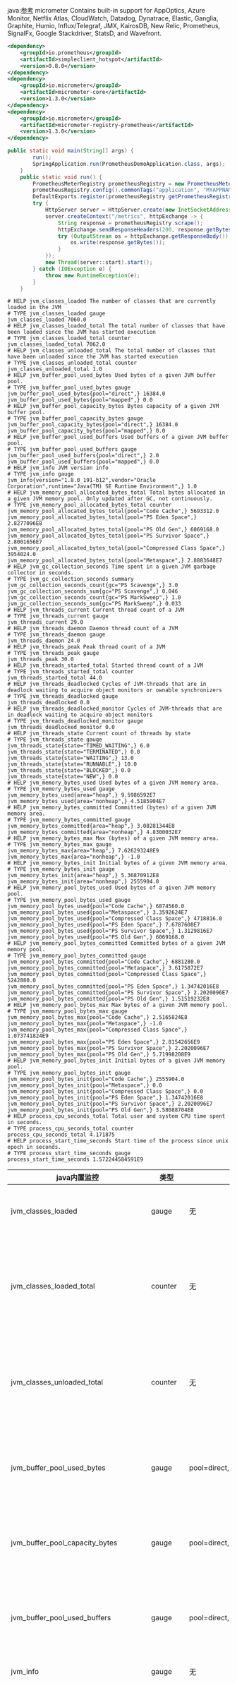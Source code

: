 java:[参考](https://micrometer.io/docs/registry/prometheus)
micrometer
Contains built-in support for AppOptics, Azure Monitor, Netflix Atlas, CloudWatch, Datadog, Dynatrace, Elastic, Ganglia, Graphite, 
	Humio, Influx/Telegraf, JMX, KairosDB, New Relic, Prometheus, SignalFx, Google Stackdriver, StatsD, and Wavefront.
```xml
<dependency>
    <groupId>io.prometheus</groupId>
    <artifactId>simpleclient_hotspot</artifactId>
    <version>0.8.0</version>
</dependency>
<dependency>
    <groupId>io.micrometer</groupId>
    <artifactId>micrometer-core</artifactId>
    <version>1.3.0</version>
</dependency>
<dependency>
    <groupId>io.micrometer</groupId>
    <artifactId>micrometer-registry-prometheus</artifactId>
    <version>1.3.0</version>
</dependency>

```

```java
public static void main(String[] args) {
        run();
		SpringApplication.run(PrometheusDemoApplication.class, args);
	}
    public static void run() {
        PrometheusMeterRegistry prometheusRegistry = new PrometheusMeterRegistry(PrometheusConfig.DEFAULT);
        prometheusRegistry.config().commonTags("application", "MYAPPNAME");
        DefaultExports.register(prometheusRegistry.getPrometheusRegistry());
        try {
            HttpServer server = HttpServer.create(new InetSocketAddress(9999), 0);
            server.createContext("/metrics", httpExchange -> {
                String response = prometheusRegistry.scrape();
                httpExchange.sendResponseHeaders(200, response.getBytes().length);
                try (OutputStream os = httpExchange.getResponseBody()) {
                    os.write(response.getBytes());
                }
            });
            new Thread(server::start).start();
        } catch (IOException e) {
            throw new RuntimeException(e);
        }
    }
```
```
# HELP jvm_classes_loaded The number of classes that are currently loaded in the JVM
# TYPE jvm_classes_loaded gauge
jvm_classes_loaded 7060.0
# HELP jvm_classes_loaded_total The total number of classes that have been loaded since the JVM has started execution
# TYPE jvm_classes_loaded_total counter
jvm_classes_loaded_total 7062.0
# HELP jvm_classes_unloaded_total The total number of classes that have been unloaded since the JVM has started execution
# TYPE jvm_classes_unloaded_total counter
jvm_classes_unloaded_total 1.0
# HELP jvm_buffer_pool_used_bytes Used bytes of a given JVM buffer pool.
# TYPE jvm_buffer_pool_used_bytes gauge
jvm_buffer_pool_used_bytes{pool="direct",} 16384.0
jvm_buffer_pool_used_bytes{pool="mapped",} 0.0
# HELP jvm_buffer_pool_capacity_bytes Bytes capacity of a given JVM buffer pool.
# TYPE jvm_buffer_pool_capacity_bytes gauge
jvm_buffer_pool_capacity_bytes{pool="direct",} 16384.0
jvm_buffer_pool_capacity_bytes{pool="mapped",} 0.0
# HELP jvm_buffer_pool_used_buffers Used buffers of a given JVM buffer pool.
# TYPE jvm_buffer_pool_used_buffers gauge
jvm_buffer_pool_used_buffers{pool="direct",} 2.0
jvm_buffer_pool_used_buffers{pool="mapped",} 0.0
# HELP jvm_info JVM version info
# TYPE jvm_info gauge
jvm_info{version="1.8.0_191-b12",vendor="Oracle Corporation",runtime="Java(TM) SE Runtime Environment",} 1.0
# HELP jvm_memory_pool_allocated_bytes_total Total bytes allocated in a given JVM memory pool. Only updated after GC, not continuously.
# TYPE jvm_memory_pool_allocated_bytes_total counter
jvm_memory_pool_allocated_bytes_total{pool="Code Cache",} 5693312.0
jvm_memory_pool_allocated_bytes_total{pool="PS Eden Space",} 2.8277096E8
jvm_memory_pool_allocated_bytes_total{pool="PS Old Gen",} 6069168.0
jvm_memory_pool_allocated_bytes_total{pool="PS Survivor Space",} 2.8001656E7
jvm_memory_pool_allocated_bytes_total{pool="Compressed Class Space",} 3954024.0
jvm_memory_pool_allocated_bytes_total{pool="Metaspace",} 2.8883648E7
# HELP jvm_gc_collection_seconds Time spent in a given JVM garbage collector in seconds.
# TYPE jvm_gc_collection_seconds summary
jvm_gc_collection_seconds_count{gc="PS Scavenge",} 3.0
jvm_gc_collection_seconds_sum{gc="PS Scavenge",} 0.046
jvm_gc_collection_seconds_count{gc="PS MarkSweep",} 1.0
jvm_gc_collection_seconds_sum{gc="PS MarkSweep",} 0.033
# HELP jvm_threads_current Current thread count of a JVM
# TYPE jvm_threads_current gauge
jvm_threads_current 29.0
# HELP jvm_threads_daemon Daemon thread count of a JVM
# TYPE jvm_threads_daemon gauge
jvm_threads_daemon 24.0
# HELP jvm_threads_peak Peak thread count of a JVM
# TYPE jvm_threads_peak gauge
jvm_threads_peak 30.0
# HELP jvm_threads_started_total Started thread count of a JVM
# TYPE jvm_threads_started_total counter
jvm_threads_started_total 44.0
# HELP jvm_threads_deadlocked Cycles of JVM-threads that are in deadlock waiting to acquire object monitors or ownable synchronizers
# TYPE jvm_threads_deadlocked gauge
jvm_threads_deadlocked 0.0
# HELP jvm_threads_deadlocked_monitor Cycles of JVM-threads that are in deadlock waiting to acquire object monitors
# TYPE jvm_threads_deadlocked_monitor gauge
jvm_threads_deadlocked_monitor 0.0
# HELP jvm_threads_state Current count of threads by state
# TYPE jvm_threads_state gauge
jvm_threads_state{state="TIMED_WAITING",} 6.0
jvm_threads_state{state="TERMINATED",} 0.0
jvm_threads_state{state="WAITING",} 13.0
jvm_threads_state{state="RUNNABLE",} 10.0
jvm_threads_state{state="BLOCKED",} 0.0
jvm_threads_state{state="NEW",} 0.0
# HELP jvm_memory_bytes_used Used bytes of a given JVM memory area.
# TYPE jvm_memory_bytes_used gauge
jvm_memory_bytes_used{area="heap",} 9.5986592E7
jvm_memory_bytes_used{area="nonheap",} 4.5185904E7
# HELP jvm_memory_bytes_committed Committed (bytes) of a given JVM memory area.
# TYPE jvm_memory_bytes_committed gauge
jvm_memory_bytes_committed{area="heap",} 3.08281344E8
jvm_memory_bytes_committed{area="nonheap",} 4.8300032E7
# HELP jvm_memory_bytes_max Max (bytes) of a given JVM memory area.
# TYPE jvm_memory_bytes_max gauge
jvm_memory_bytes_max{area="heap",} 7.626293248E9
jvm_memory_bytes_max{area="nonheap",} -1.0
# HELP jvm_memory_bytes_init Initial bytes of a given JVM memory area.
# TYPE jvm_memory_bytes_init gauge
jvm_memory_bytes_init{area="heap",} 5.36870912E8
jvm_memory_bytes_init{area="nonheap",} 2555904.0
# HELP jvm_memory_pool_bytes_used Used bytes of a given JVM memory pool.
# TYPE jvm_memory_pool_bytes_used gauge
jvm_memory_pool_bytes_used{pool="Code Cache",} 6874560.0
jvm_memory_pool_bytes_used{pool="Metaspace",} 3.3592624E7
jvm_memory_pool_bytes_used{pool="Compressed Class Space",} 4718816.0
jvm_memory_pool_bytes_used{pool="PS Eden Space",} 7.6787608E7
jvm_memory_pool_bytes_used{pool="PS Survivor Space",} 1.3129816E7
jvm_memory_pool_bytes_used{pool="PS Old Gen",} 6069168.0
# HELP jvm_memory_pool_bytes_committed Committed bytes of a given JVM memory pool.
# TYPE jvm_memory_pool_bytes_committed gauge
jvm_memory_pool_bytes_committed{pool="Code Cache",} 6881280.0
jvm_memory_pool_bytes_committed{pool="Metaspace",} 3.6175872E7
jvm_memory_pool_bytes_committed{pool="Compressed Class Space",} 5242880.0
jvm_memory_pool_bytes_committed{pool="PS Eden Space",} 1.34742016E8
jvm_memory_pool_bytes_committed{pool="PS Survivor Space",} 2.2020096E7
jvm_memory_pool_bytes_committed{pool="PS Old Gen",} 1.51519232E8
# HELP jvm_memory_pool_bytes_max Max bytes of a given JVM memory pool.
# TYPE jvm_memory_pool_bytes_max gauge
jvm_memory_pool_bytes_max{pool="Code Cache",} 2.5165824E8
jvm_memory_pool_bytes_max{pool="Metaspace",} -1.0
jvm_memory_pool_bytes_max{pool="Compressed Class Space",} 1.073741824E9
jvm_memory_pool_bytes_max{pool="PS Eden Space",} 2.81542656E9
jvm_memory_pool_bytes_max{pool="PS Survivor Space",} 2.2020096E7
jvm_memory_pool_bytes_max{pool="PS Old Gen",} 5.71998208E9
# HELP jvm_memory_pool_bytes_init Initial bytes of a given JVM memory pool.
# TYPE jvm_memory_pool_bytes_init gauge
jvm_memory_pool_bytes_init{pool="Code Cache",} 2555904.0
jvm_memory_pool_bytes_init{pool="Metaspace",} 0.0
jvm_memory_pool_bytes_init{pool="Compressed Class Space",} 0.0
jvm_memory_pool_bytes_init{pool="PS Eden Space",} 1.34742016E8
jvm_memory_pool_bytes_init{pool="PS Survivor Space",} 2.2020096E7
jvm_memory_pool_bytes_init{pool="PS Old Gen",} 3.58088704E8
# HELP process_cpu_seconds_total Total user and system CPU time spent in seconds.
# TYPE process_cpu_seconds_total counter
process_cpu_seconds_total 4.171875
# HELP process_start_time_seconds Start time of the process since unix epoch in seconds.
# TYPE process_start_time_seconds gauge
process_start_time_seconds 1.572244584591E9
```




| java内置监控                          | 类型    | 标签                                                                                                                             | 说明                                                                                                                                  | 翻译                                                               |
|---------------------------------------|---------|----------------------------------------------------------------------------------------------------------------------------------|---------------------------------------------------------------------------------------------------------------------------------------|--------------------------------------------------------------------|
| jvm_classes_loaded                    | gauge   | 无                                                                                                                               | HELP jvm_classes_loaded The number of classes that are currently loaded in the JVM                                                    | JVM中当前加载的类数                                                |
| jvm_classes_loaded_total              | counter | 无                                                                                                                               | HELP jvm_classes_loaded_total The total number of classes that have been loaded since the JVM has started execution                   | 自JVM开始执行以来已加载的类总数                                    |
| jvm_classes_unloaded_total            | counter | 无                                                                                                                               | HELP jvm_classes_unloaded_total The total number of classes that have been unloaded since the JVM has started execution               | 自JVM开始执行以来已卸载的类总数                                    |
| jvm_buffer_pool_used_bytes            | gauge   | pool=direct,pool=mapped                                                                                                          | HELP jvm_buffer_pool_used_bytes Used bytes of a given JVM buffer pool.                                                                | 给定JVM缓冲池的已用字节。                                          |
| jvm_buffer_pool_capacity_bytes        | gauge   | pool=direct,pool=mapped                                                                                                          | HELP jvm_buffer_pool_capacity_bytes Bytes capacity of a given JVM buffer pool.                                                        | 给定JVM缓冲池的字节容量。                                          |
| jvm_buffer_pool_used_buffers          | gauge   | pool=direct,pool=mapped                                                                                                          | HELP jvm_buffer_pool_used_buffers Used buffers of a given JVM buffer pool.                                                            | 给定JVM缓冲池的已用缓冲区。                                        |
| jvm_info                              | gauge   | 无                                                                                                                               | HELP jvm_info JVM version info                                                                                                        | JVM版本信息                                                        |
| jvm_gc_collection_seconds             | summary | gc="PS Scavenge",gc="PS MarkSweep",                                                                                              | HELP jvm_gc_collection_seconds Time spent in a given JVM garbage collector in seconds.                                                | 在给定的JVM垃圾收集器中花费的时间（以秒为单位）。                  |
| jvm_threads_current                   | gauge   | 无                                                                                                                               | HELP jvm_threads_current Current thread count of a JVM                                                                                | JVM的当前线程数                                                    |
| jvm_threads_daemon                    | gauge   | 无                                                                                                                               | HELP jvm_threads_daemon Daemon thread count of a JVM                                                                                  | JVM的守护程序线程计数                                              |
| jvm_threads_peak                      | gauge   | 无                                                                                                                               | HELP jvm_threads_peak Peak thread count of a JVM                                                                                      | JVM的峰值线程数                                                    |
| jvm_threads_started_total             | counter | 无                                                                                                                               | HELP jvm_threads_started_total Started thread count of a JVM                                                                          | JVM的启动线程数                                                    |
| jvm_threads_deadlocked                | gauge   | 无                                                                                                                               | HELP jvm_threads_deadlocked Cycles of JVM-threads that are in deadlock waiting to acquire object monitors or ownable synchronizers    | 处于死锁状态的JVM线程周期正在等待获取对象监视器或可拥有的同步器    |
| jvm_threads_deadlocked_monitor        | gauge   | 无                                                                                                                               | HELP jvm_threads_deadlocked_monitor Cycles of JVM-threads that are in deadlock waiting to acquire object monitors                     | 处于死锁状态的JVM线程周期正在等待获取对象监视器                    |
| jvm_threads_state                     | gauge   | state="TIMED_WAITING",state="TERMINATED",state="WAITING",state="RUNNABLE",state="BLOCKED",state="NEW",                           | HELP jvm_threads_state Current count of threads by state                                                                              | 当前状态的线程数                                                   |
| jvm_memory_bytes_committed            | gauge   | area="heap",area="nonheap",                                                                                                      | HELP jvm_memory_bytes_committed Committed (bytes) of a given JVM memory area.                                                         | 给定的JVM内存区域的已提交（字节）。                                |
| jvm_memory_bytes_used                 | gauge   | area="heap",area="nonheap",                                                                                                      | HELP jvm_memory_bytes_used Used bytes of a given JVM memory area.                                                                     | 给定JVM内存区域的已用字节。                                        |
| jvm_memory_bytes_max                  | gauge   | area="heap",area="nonheap",                                                                                                      | HELP jvm_memory_bytes_max Max (bytes) of a given JVM memory area.                                                                     | 给定JVM内存区域的最大（字节）。                                    |
| jvm_memory_bytes_init                 | gauge   | area="heap",area="nonheap",                                                                                                      | HELP jvm_memory_bytes_init Initial bytes of a given JVM memory area.                                                                  | 给定JVM内存区域的初始字节。                                        |
| jvm_memory_pool_bytes_used            | gauge   | pool="Code Cache"pool="PS Eden Space",pool="PS Old Gen",pool="PS Survivor Space",pool="Compressed Class Space",pool="Metaspace", | HELP jvm_memory_pool_bytes_used Used bytes of a given JVM memory pool.                                                                | 给定JVM内存池的已使用字节。                                        |
| jvm_memory_pool_bytes_committed       | gauge   | pool="Code Cache"pool="PS Eden Space",pool="PS Old Gen",pool="PS Survivor Space",pool="Compressed Class Space",pool="Metaspace", | HELP jvm_memory_pool_bytes_committed Committed bytes of a given JVM memory pool.                                                      | 给定JVM内存池的已提交字节。                                        |
| jvm_memory_pool_bytes_max             | gauge   | pool="Code Cache"pool="PS Eden Space",pool="PS Old Gen",pool="PS Survivor Space",pool="Compressed Class Space",pool="Metaspace", | HELP jvm_memory_pool_bytes_max Max bytes of a given JVM memory pool.                                                                  | 给定JVM内存池的最大字节数。                                        |
| jvm_memory_pool_bytes_init            | gauge   | pool="Code Cache"pool="PS Eden Space",pool="PS Old Gen",pool="PS Survivor Space",pool="Compressed Class Space",pool="Metaspace", | HELP jvm_memory_pool_bytes_init Initial bytes of a given JVM memory pool.                                                             | 给定JVM内存池的初始字节。                                          |
| jvm_memory_pool_allocated_bytes_total | counter | pool="Code Cache"pool="PS Eden Space",pool="PS Old Gen",pool="PS Survivor Space",pool="Compressed Class Space",pool="Metaspace", | HELP jvm_memory_pool_allocated_bytes_total Total bytes allocated in a given JVM memory pool. Only updated after GC, not continuously. | 给定的JVM内存池中分配的总字节数。 仅在GC之后更新，而不是连续更新。 |
| process_cpu_seconds_total             | counter | 无                                                                                                                               | HELP process_cpu_seconds_total Total user and system CPU time spent in seconds.                                                       | 用户和系统的CPU总时间，以秒为单位。                                |
| process_start_time_seconds            | gauge   | 无                                                                                                                               | HELP process_start_time_seconds Start time of the process since unix epoch in seconds.                                                | 从Unix纪元开始的进程开始时间（以秒为单位）。                       |






use spring
```xml
<dependency>
    <groupId>org.springframework.boot</groupId>
    <artifactId>spring-boot-starter-actuator</artifactId>
</dependency>
<dependency>
    <groupId>io.micrometer</groupId>
    <artifactId>micrometer-registry-prometheus</artifactId>
    <version>1.3.0</version>
</dependency>


application.properties:
management.endpoints.web.exposure.include: prometheus

http://localhost:8080/actuator/prometheus
```
```
# HELP process_uptime_seconds The uptime of the Java virtual machine
# TYPE process_uptime_seconds gauge
process_uptime_seconds 12.336
# HELP jvm_threads_daemon_threads The current number of live daemon threads
# TYPE jvm_threads_daemon_threads gauge
jvm_threads_daemon_threads 23.0
# HELP tomcat_sessions_active_max_sessions  
# TYPE tomcat_sessions_active_max_sessions gauge
tomcat_sessions_active_max_sessions 0.0
# HELP jvm_memory_committed_bytes The amount of memory in bytes that is committed for the Java virtual machine to use
# TYPE jvm_memory_committed_bytes gauge
jvm_memory_committed_bytes{area="heap",id="PS Survivor Space",} 2.2020096E7
jvm_memory_committed_bytes{area="heap",id="PS Old Gen",} 2.3068672E8
jvm_memory_committed_bytes{area="heap",id="PS Eden Space",} 2.69484032E8
jvm_memory_committed_bytes{area="nonheap",id="Metaspace",} 3.735552E7
jvm_memory_committed_bytes{area="nonheap",id="Code Cache",} 6750208.0
jvm_memory_committed_bytes{area="nonheap",id="Compressed Class Space",} 5373952.0
# HELP system_cpu_usage The "recent cpu usage" for the whole system
# TYPE system_cpu_usage gauge
system_cpu_usage 0.0
# HELP logback_events_total Number of error level events that made it to the logs
# TYPE logback_events_total counter
logback_events_total{level="warn",} 0.0
logback_events_total{level="debug",} 0.0
logback_events_total{level="error",} 0.0
logback_events_total{level="trace",} 0.0
logback_events_total{level="info",} 7.0
# HELP system_cpu_count The number of processors available to the Java virtual machine
# TYPE system_cpu_count gauge
system_cpu_count 4.0
# HELP jvm_gc_pause_seconds Time spent in GC pause
# TYPE jvm_gc_pause_seconds summary
jvm_gc_pause_seconds_count{action="end of major GC",cause="Metadata GC Threshold",} 1.0
jvm_gc_pause_seconds_sum{action="end of major GC",cause="Metadata GC Threshold",} 0.065
jvm_gc_pause_seconds_count{action="end of minor GC",cause="Metadata GC Threshold",} 1.0
jvm_gc_pause_seconds_sum{action="end of minor GC",cause="Metadata GC Threshold",} 0.016
# HELP jvm_gc_pause_seconds_max Time spent in GC pause
# TYPE jvm_gc_pause_seconds_max gauge
jvm_gc_pause_seconds_max{action="end of major GC",cause="Metadata GC Threshold",} 0.065
jvm_gc_pause_seconds_max{action="end of minor GC",cause="Metadata GC Threshold",} 0.016
# HELP jvm_memory_max_bytes The maximum amount of memory in bytes that can be used for memory management
# TYPE jvm_memory_max_bytes gauge
jvm_memory_max_bytes{area="heap",id="PS Survivor Space",} 2.2020096E7
jvm_memory_max_bytes{area="heap",id="PS Old Gen",} 5.71998208E9
jvm_memory_max_bytes{area="heap",id="PS Eden Space",} 2.81542656E9
jvm_memory_max_bytes{area="nonheap",id="Metaspace",} -1.0
jvm_memory_max_bytes{area="nonheap",id="Code Cache",} 2.5165824E8
jvm_memory_max_bytes{area="nonheap",id="Compressed Class Space",} 1.073741824E9
# HELP jvm_buffer_memory_used_bytes An estimate of the memory that the Java virtual machine is using for this buffer pool
# TYPE jvm_buffer_memory_used_bytes gauge
jvm_buffer_memory_used_bytes{id="direct",} 8192.0
jvm_buffer_memory_used_bytes{id="mapped",} 0.0
# HELP tomcat_sessions_created_sessions_total  
# TYPE tomcat_sessions_created_sessions_total counter
tomcat_sessions_created_sessions_total 0.0
# HELP jvm_threads_peak_threads The peak live thread count since the Java virtual machine started or peak was reset
# TYPE jvm_threads_peak_threads gauge
jvm_threads_peak_threads 28.0
# HELP tomcat_sessions_rejected_sessions_total  
# TYPE tomcat_sessions_rejected_sessions_total counter
tomcat_sessions_rejected_sessions_total 0.0
# HELP jvm_threads_states_threads The current number of threads having NEW state
# TYPE jvm_threads_states_threads gauge
jvm_threads_states_threads{state="runnable",} 10.0
jvm_threads_states_threads{state="blocked",} 0.0
jvm_threads_states_threads{state="waiting",} 12.0
jvm_threads_states_threads{state="timed-waiting",} 5.0
jvm_threads_states_threads{state="new",} 0.0
jvm_threads_states_threads{state="terminated",} 0.0
# HELP tomcat_sessions_active_current_sessions  
# TYPE tomcat_sessions_active_current_sessions gauge
tomcat_sessions_active_current_sessions 0.0
# HELP jvm_gc_memory_promoted_bytes_total Count of positive increases in the size of the old generation memory pool before GC to after GC
# TYPE jvm_gc_memory_promoted_bytes_total counter
jvm_gc_memory_promoted_bytes_total 1.6954808E7
# HELP tomcat_sessions_alive_max_seconds  
# TYPE tomcat_sessions_alive_max_seconds gauge
tomcat_sessions_alive_max_seconds 0.0
# HELP tomcat_sessions_expired_sessions_total  
# TYPE tomcat_sessions_expired_sessions_total counter
tomcat_sessions_expired_sessions_total 0.0
# HELP jvm_buffer_count_buffers An estimate of the number of buffers in the pool
# TYPE jvm_buffer_count_buffers gauge
jvm_buffer_count_buffers{id="direct",} 1.0
jvm_buffer_count_buffers{id="mapped",} 0.0
# HELP jvm_classes_loaded_classes The number of classes that are currently loaded in the Java virtual machine
# TYPE jvm_classes_loaded_classes gauge
jvm_classes_loaded_classes 7209.0
# HELP jvm_buffer_total_capacity_bytes An estimate of the total capacity of the buffers in this pool
# TYPE jvm_buffer_total_capacity_bytes gauge
jvm_buffer_total_capacity_bytes{id="direct",} 8192.0
jvm_buffer_total_capacity_bytes{id="mapped",} 0.0
# HELP jvm_classes_unloaded_classes_total The total number of classes unloaded since the Java virtual machine has started execution
# TYPE jvm_classes_unloaded_classes_total counter
jvm_classes_unloaded_classes_total 1.0
# HELP jvm_gc_live_data_size_bytes Size of old generation memory pool after a full GC
# TYPE jvm_gc_live_data_size_bytes gauge
jvm_gc_live_data_size_bytes 2.3066736E7
# HELP process_cpu_usage The "recent cpu usage" for the Java Virtual Machine process
# TYPE process_cpu_usage gauge
process_cpu_usage 0.1777693333394012
# HELP jvm_memory_used_bytes The amount of used memory
# TYPE jvm_memory_used_bytes gauge
jvm_memory_used_bytes{area="heap",id="PS Survivor Space",} 0.0
jvm_memory_used_bytes{area="heap",id="PS Old Gen",} 2.3066736E7
jvm_memory_used_bytes{area="heap",id="PS Eden Space",} 1.279644E7
jvm_memory_used_bytes{area="nonheap",id="Metaspace",} 3.4642432E7
jvm_memory_used_bytes{area="nonheap",id="Code Cache",} 6743040.0
jvm_memory_used_bytes{area="nonheap",id="Compressed Class Space",} 4847800.0
# HELP process_start_time_seconds Start time of the process since unix epoch.
# TYPE process_start_time_seconds gauge
process_start_time_seconds 1.572237633844E9
# HELP jvm_gc_max_data_size_bytes Max size of old generation memory pool
# TYPE jvm_gc_max_data_size_bytes gauge
jvm_gc_max_data_size_bytes 5.71998208E9
# HELP jvm_gc_memory_allocated_bytes_total Incremented for an increase in the size of the young generation memory pool after one GC to before the next
# TYPE jvm_gc_memory_allocated_bytes_total counter
jvm_gc_memory_allocated_bytes_total 2.21006848E8
# HELP jvm_threads_live_threads The current number of live threads including both daemon and non-daemon threads
# TYPE jvm_threads_live_threads gauge
jvm_threads_live_threads 27.0
```

| stpring actuator自带很多组件的监控      | 类型    | label                                                                                                                                                                                                  | 说明                                                                                                                                                 | 翻译                                                 |
|-----------------------------------------|---------|--------------------------------------------------------------------------------------------------------------------------------------------------------------------------------------------------------|------------------------------------------------------------------------------------------------------------------------------------------------------|------------------------------------------------------|
| logback_events_total                    | counter | level="warn",debug,error,trace,info                                                                                                                                                                    | HELP logback_events_total Number of error level events that made it to the logs                                                                      | 进入日志的错误级别事件数                             |
| tomcat_sessions_created_sessions_total  | counter | 无                                                                                                                                                                                                     | 无                                                                                                                                                   | 无                                                   |
| tomcat_sessions_rejected_sessions_total | counter | 无                                                                                                                                                                                                     | 无                                                                                                                                                   | 无                                                   |
| tomcat_sessions_expired_sessions_total  | counter | 无                                                                                                                                                                                                     | 无                                                                                                                                                   | 无                                                   |
| tomcat_sessions_active_current_sessions | gauge   | 无                                                                                                                                                                                                     | 无                                                                                                                                                   | 无                                                   |
| tomcat_sessions_alive_max_seconds       | gauge   | 无                                                                                                                                                                                                     | 无                                                                                                                                                   | 无                                                   |
| tomcat_sessions_active_max_sessions     | gauge   | 无                                                                                                                                                                                                     | 无                                                                                                                                                   | 无                                                   |
| system_cpu_usage                        | gauge   | 无                                                                                                                                                                                                     | HELP system_cpu_usage The "recent cpu usage" for the whole system                                                                                    | 整个系统的“最近的cpu使用”                            |
| system_cpu_count                        | gauge   | 无                                                                                                                                                                                                     | HELP system_cpu_count The number of processors available to the Java virtual machine                                                                 | Java虚拟机可用的处理器数量                           |
| jvm_gc_pause_seconds                    | summary | action="end of major GC",cause="Metadata GC Threshold",action="end of minor GC",cause="Metadata GC Threshold",                                                                                         | HELP jvm_gc_pause_seconds Time spent in GC pause                                                                                                     | GC暂停所花费的时间                                   |
| jvm_gc_pause_seconds_max                | gauge   | action="end of major GC",cause="Metadata GC Threshold",action="end of minor GC",cause="Metadata GC Threshold",                                                                                         | HELP jvm_gc_pause_seconds_max Time spent in GC pause                                                                                                 | GC暂停所花费的时间                                   |
| jvm_memory_max_bytes                    | gauge   | area="heap",id="PS Survivor Space",area="heap",id="PS Old Gen",area="heap",id="PS Eden Space",area="nonheap",id="Metaspace",area="nonheap",id="Code Cache",area="nonheap",id="Compressed Class Space", | HELP jvm_memory_max_bytes The maximum amount of memory in bytes that can be used for memory management                                               | 可用于内存管理的最大内存量（以字节为单位）           |
| jvm_memory_used_bytes                   | gauge   | area="heap",id="PS Survivor Space",area="heap",id="PS Old Gen",area="heap",id="PS Eden Space",area="nonheap",id="Metaspace",area="nonheap",id="Code Cache",area="nonheap",id="Compressed Class Space", | HELP jvm_memory_used_bytes The amount of used memory                                                                                                 | 已用内存量                                           |
| jvm_memory_committed_bytes              | gauge   | area="heap",id="PS Survivor Space",area="heap",id="PS Old Gen",area="heap",id="PS Eden Space",area="nonheap",id="Metaspace",area="nonheap",id="Code Cache",area="nonheap",id="Compressed Class Space", | HELP jvm_memory_committed_bytes The amount of memory in bytes that is committed for the Java virtual machine to use                                  | 可供Java虚拟机使用的已提交的内存量（以字节为单位）   |
| jvm_threads_daemon_threads              | gauge   |                                                                                                                                                                                                        | HELP jvm_threads_daemon_threads The current number of live daemon threads                                                                            | 当前活动的守护程序线程数                             |
| jvm_threads_peak_threads                | gauge   |                                                                                                                                                                                                        | HELP jvm_threads_peak_threads The peak live thread count since the Java virtual machine started or peak was reset                                    | 自Java虚拟机启动或重置峰值以来的活动线程峰值         |
| jvm_threads_live_threads                | gauge   |                                                                                                                                                                                                        | HELP jvm_threads_live_threads The current number of live threads including both daemon and non-daemon threads                                        | 当前活动线程数，包括守护程序线程和非守护程序线程     |
| jvm_threads_states_threads              | gauge   | state="runnable",state="blocked",state="waiting",state="timed-waiting",state="new",state="terminated",                                                                                                 | HELP jvm_threads_states_threads The current number of threads having NEW state                                                                       | 当前处于NEW状态的线程数                              |
| jvm_classes_loaded_classes              | gauge   |                                                                                                                                                                                                        | HELP jvm_classes_loaded_classes The number of classes that are currently loaded in the Java virtual machine                                          | Java虚拟机中当前加载的类数                           |
| jvm_classes_unloaded_classes_total      | counter |                                                                                                                                                                                                        | HELP jvm_classes_unloaded_classes_total The total number of classes unloaded since the Java virtual machine has started execution                    | 自Java虚拟机开始执行以来已卸载的类总数               |
| jvm_gc_memory_promoted_bytes_total      | counter |                                                                                                                                                                                                        | HELP jvm_gc_memory_promoted_bytes_total Count of positive increases in the size of the old generation memory pool before GC to after GC              | GC之前到GC之后，旧代内存池的大小正增加的计数         |
| jvm_gc_memory_allocated_bytes_total     | counter |                                                                                                                                                                                                        | HELP jvm_gc_memory_allocated_bytes_total Incremented for an increase in the size of the young generation memory pool after one GC to before the next | 从一个GC之后到下一个GC之前，增加了年轻代内存池的大小 |
| jvm_gc_max_data_size_bytes              | gauge   |                                                                                                                                                                                                        | HELP jvm_gc_max_data_size_bytes Max size of old generation memory pool                                                                               | 上一代内存池的最大大小                               |
| jvm_gc_live_data_size_bytes             | gauge   |                                                                                                                                                                                                        | HELP jvm_gc_live_data_size_bytes Size of old generation memory pool after a full GC                                                                  | 完整GC后旧代内存池的大小                             |
| jvm_buffer_total_capacity_bytes         | gauge   | id="direct",id="mapped",                                                                                                                                                                               | HELP jvm_buffer_total_capacity_bytes An estimate of the total capacity of the buffers in this pool                                                   | 对该池中缓冲区总容量的估计                           |
| jvm_buffer_count_buffers                | gauge   | id="direct",id="mapped",                                                                                                                                                                               | HELP jvm_buffer_count_buffers An estimate of the number of buffers in the pool                                                                       | 池中缓冲区数量的估计                                 |
| jvm_buffer_memory_used_bytes            | gauge   | id="direct",id="mapped",                                                                                                                                                                               | HELP jvm_buffer_memory_used_bytes An estimate of the memory that the Java virtual machine is using for this buffer pool                              | Java虚拟机为此缓冲池使用的内存的估计值               |
| process_cpu_usage                       | gauge   |                                                                                                                                                                                                        | HELP process_cpu_usage The "recent cpu usage" for the Java Virtual Machine process                                                                   | Java虚拟机进程的“最近的cpu使用”                      |
| process_start_time_seconds              | gauge   |                                                                                                                                                                                                        | HELP process_start_time_seconds Start time of the process since unix epoch.                                                                          | 从Unix时代开始的进程开始时间。                       |
| process_uptime_seconds                  | gauge   |                                                                                                                                                                                                        | HELP process_uptime_seconds The uptime of the Java virtual machine                                                                                   | Java虚拟机的正常运行时间                             |
# 说明：gc="PS Scavenge",gc="PS MarkSweep",
```
Parallel Old 收集器
这里注意，Parallel Scavage 收集器架构中本身有PS MarkSweep收集器来收集老年代，并非直接使用了Serial Old,但二者接近。本人win10 64位系统，jdk1.8.0_102，测试默认垃圾收集器为：PS MarkSweep 和 PS Scavenge。 也就是说Java8的默认并不是G1。

这是”吞吐量优先“，注重吞吐量以及CPU资源敏感的场合都可以优先考虑Parallel Scavenge和Parallel Old(PS Mark Sweep)。Java8 默认就是这个。

年轻态几种垃圾收集方式：

Serial (复制) 是一种stop-the-world(导致应用全部暂停，僵死一会儿), 使用单个GC线程进行复制收集

将幸存对象从 Eden复制到幸存 Survivor空间，并且在幸存Survivor空间之间复制，直到它决定这些对象已经足够长了，在某个点一次性将它们复制到旧生代old generation.

Parallel Scavenge (PS Scavenge)是一种stop-the-world, 使用多个GC线程实现复制收集。如同上面复制收集一样，但是它是并行使用多个线程。

ParNew是一种stop-the-world, 使用多个GC线程实现的复制收集，区别于"Parallel Scavenge"在于它与CMS可搭配使用，它也是并行使用多个线程，内部有一个回调功能允许旧生代操作它收集的对象。

 

旧生代几种垃圾收集方式：

Serial Old (MarkSweepCompact) 是一种stop-the-world, 使用单个线程进行mark-sweep-compact(标志-清扫-压缩) 收集。

Parallel Old (PS MarkSweep) 是一种使用多个GC线程压缩收集。

ConcurrentMarkSweep (CMS) 是最并行，低暂停的收集器。垃圾回收算法在后台不会暂停应用线程情况下实现大部分垃圾回收工作。

G1 使用 'Garbage First' 算法将堆空间划分为许多小空间。是一种跨年轻态和旧生代的回收。Java 7以后支持。
```
# 说明：[What does "mapped buffer pool" and "direct buffer pool" mean?](https://stackoverflow.com/questions/15657837/what-is-mapped-buffer-pool-direct-buffer-pool-and-how-to-increase-their-size)

```
Direct Buffer

A direct buffer is a chunk of memory typically used to interface Java to the OS I/O subsystems, for example as a place where the OS writes data as it receives it from a socket or disk, and from which Java can read directly.

Sharing the buffer with the OS is much more efficient than the original approach of copying data from the OS into Java's memory model, which then makes the data subject to Garbage Collection and inefficiencies such as the re-copying of data as it migrates from eden -> survivor -> tenured -> to the permanent generation.

In the screenshot you have just one buffer of 16KB of direct buffer. Java will grow this pool as required so the fact the blue area is at the top of the block is merely a statement that all buffer memory allocated so far is in use. I don't see this as an issue.

Mapped buffer pool

The mapped buffer pool is all the memory used by Java for its FileChannel instances.

Each FileChannel instance has a buffer shared with the OS (similar to the direct buffer with all the efficiency benefits). The memory is essentially an in-RAM window onto a portion of the file. Depending on the mode (read, write or both), Java can either read and/or modify the file's contents directly and the OS can directly supply data to or flush modified data to disk.

Additional advantages of this approach is that the OS can flush this buffer directly to the disk as it sees fit, such as when the OS is shutting down, and the OS can lock that portion of the file from other processes on the computer.

The screenshot indicates you have about 680MB in use by 12 FileChannel objects. Again, Java will grow this is Scala needs more (and the JVM can get additional memory from the OS), so the fact that all 680MB is all in use is not important. Given their size, it certainly seems to me that the program has already been optimized to use these buffers effectively.

Increasing the size of the mapped buffer pool

Java allocates memory outside the Garbage Collection space for the FileChannel buffers. This means the normal heap size parameters such as -Xmx are not important here

The size of the buffer in a FileChannel is set with the map method. Changing this would entail changing your Scala program

Once the buffer has reached a threshold size, of the order 10s-100s of KB, increasing FileChannel buffer size may or may not increase performance - it depends on how the program uses the buffer:

No: If the file is read precisely once from end to end: Almost all the time is either waiting for the disk or the processing algorithm
Maybe: If, however, the algorithm frequently scans the file revisiting portions many times, increasing the size might improve performance:
If modifying or writing the file, a larger buffer can consolidate more writes into a single flush.
If reading the file, the operating system will likely have already cached the file (the disk cache) and so any gains are likely marginal. Perversely increasing the size of the JVM might decrease performance by shrinking the effective disk cache size
In any case the application would have to be specifically coded to get any benefits, for example by implementing its own logical record pointer onto the cache.
Try profiling the application and look for I/O waits (Jprofiler and YourKit are good at this). It may be that file I/O is not actually a problem - don't be a victim of premature optimization. If I/O waits are a significant portion of the total elapsed time, then it might be worth trying out a larger buffer size

Further information

https://blogs.oracle.com/alanb/entry/monitoring_direct_buffers

Also be aware that there is a bug reported on the JVM saying that FileChannel is not good at releasing memory. It's detailed in Prevent OutOfMemory when using java.nio.MappedByteBuffer
```

# 说明 heap nonheap
JVM区域总体分两类，heap区和非heap区，

其中heap区又分为：Eden Space（伊甸园）、SurvivorSpace(幸存者区)、Tenured Gen（老年代-养老区）Perm Gen（永久代）。GC(gabage collection)

非heap区又分：Code Cache(代码缓存区)、Perm Gen（永久代）、Jvm Stack(java虚拟机栈)、Local Method Statck(本地方法栈)。--在java栈中会涉及。

# 说明 Minor GC和Major GC

发生在新生代的垃圾回收成为Minor GC，Minor GC又称为新生代GC，因为新生代对象大多都具备朝生夕灭的特性，因此Minor GC(采用复制算法)非常频繁，一般回收速度也比较快。

发生在老年代的GC称为Full GC，又称为Major GC，其经常会伴随至少一次的Minor GC(并非绝对，在Parallel Scavenge收集器中就有直接进行Full GC的策略选择过程)。Major GC的速度一般会比Minor GC慢10倍以上。
![规范](../img/jvm_规范.jpg)
![规范](../img/jvm.png)
![规范](../img/JVM8的内存模型.png)
![规范](../img/Java堆内存的区域划分.png)
![规范](../img/jvm2.png)
![规范](../img/jvm3.png)




# go
| go内置监控                                 | 类型    | 标签 | 说明                                                                                                                         | 翻译                                            |
|--------------------------------------------|---------|------|------------------------------------------------------------------------------------------------------------------------------|-------------------------------------------------|
| go_gc_duration_seconds                     | summary | 无   | HELP go_gc_duration_seconds A summary of the GC invocation durations.                                                        | GC持续时间                                      |
| go_goroutines                              | gauge   | 无   | HELP go_goroutines Number of goroutines that currently exist.                                                                | 当前goroutine数量                               |
| go_threads                                 | gauge   | 无   | HELP go_threads Number of OS threads created.                                                                                | 当前线程数量                                    |
| go_info                                    | gauge   | 无   | HELP go_info Information about the Go environment.                                                                           | go信息                                          |
| go_memstats_alloc_bytes                    | gauge   | 无   | HELP go_memstats_alloc_bytes Number of bytes allocated and still in use.                                                     | 分配并仍在使用的字节数。                        |
| go_memstats_alloc_bytes_total              | counter | 无   | HELP go_memstats_alloc_bytes_total Total number of bytes allocated, even if freed.                                           | 已分配的总字节数，即使已释放。                  |
| go_memstats_buck_hash_sys_bytes            | gauge   | 无   | HELP go_memstats_buck_hash_sys_bytes Number of bytes used by the profiling bucket hash table.                                | 分析存储区哈希表使用的字节数。                  |
| go_memstats_frees_total                    | counter | 无   | HELP go_memstats_frees_total Total number of frees.                                                                          | 空闲的总数                                      |
| go_memstats_gc_cpu_fraction                | gauge   | 无   | HELP go_memstats_gc_cpu_fraction The fraction of this program's available CPU time used by the GC since the program started. | 自程序启动以来，GC使用的程序可用CPU时间的比例。 |
| go_memstats_gc_sys_bytes                   | gauge   | 无   | HELP go_memstats_gc_sys_bytes Number of bytes used for garbage collection system metadata.                                   | 用于垃圾回收系统元数据的字节数。                |
| go_memstats_heap_alloc_bytes               | gauge   | 无   | HELP go_memstats_heap_alloc_bytes Number of heap bytes allocated and still in use.                                           | 已分配且仍在使用的堆字节数。                    |
| go_memstats_heap_idle_bytes                | gauge   | 无   | HELP go_memstats_heap_idle_bytes Number of heap bytes waiting to be used.                                                    | 等待使用的堆字节数。                            |
| go_memstats_heap_inuse_bytes               | gauge   | 无   | HELP go_memstats_heap_inuse_bytes Number of heap bytes that are in use.                                                      | 正在使用的堆字节数。                            |
| go_memstats_heap_objects                   | gauge   | 无   | HELP go_memstats_heap_objects Number of allocated objects.                                                                   | 分配的对象数。                                  |
| go_memstats_heap_released_bytes            | gauge   | 无   | HELP go_memstats_heap_released_bytes Number of heap bytes released to OS.                                                    | 释放到操作系统的堆字节数。                      |
| go_memstats_heap_sys_bytes                 | gauge   | 无   | HELP go_memstats_heap_sys_bytes Number of heap bytes obtained from system.                                                   | 从系统获取的堆字节数。                          |
| go_memstats_last_gc_time_seconds           | gauge   | 无   | HELP go_memstats_last_gc_time_seconds Number of seconds since 1970 of last garbage collection.                               | 自上次垃圾收集1970年以来的秒数。                |
| go_memstats_lookups_total                  | counter | 无   | HELP go_memstats_lookups_total Total number of pointer lookups.                                                              | 指针查找总数。                                  |
| go_memstats_mallocs_total                  | counter | 无   | HELP go_memstats_mallocs_total Total number of mallocs.                                                                      | malloc的总数。                                  |
| go_memstats_mcache_inuse_bytes             | gauge   | 无   | HELP go_memstats_mcache_inuse_bytes Number of bytes in use by mcache structures.                                             | mcache结构正在使用的字节数。                    |
| go_memstats_mcache_sys_bytes               | gauge   | 无   | HELP go_memstats_mcache_sys_bytes Number of bytes used for mcache structures obtained from system.                           | 从系统获取的用于mcache结构的字节数。            |
| go_memstats_mspan_inuse_bytes              | gauge   | 无   | HELP go_memstats_mspan_inuse_bytes Number of bytes in use by mspan structures.                                               | mspan结构使用的字节数。                         |
| go_memstats_mspan_sys_bytes                | gauge   | 无   | HELP go_memstats_mspan_sys_bytes Number of bytes used for mspan structures obtained from system.                             | 从系统获取的用于mspan结构的字节数。             |
| go_memstats_next_gc_bytes                  | gauge   | 无   | HELP go_memstats_next_gc_bytes Number of heap bytes when next garbage collection will take place.                            | 下次进行垃圾回收时的堆字节数。                  |
| go_memstats_other_sys_bytes                | gauge   | 无   | HELP go_memstats_other_sys_bytes Number of bytes used for other system allocations.                                          | 用于其他系统分配的字节数。                      |
| go_memstats_stack_inuse_bytes              | gauge   | 无   | HELP go_memstats_stack_inuse_bytes Number of bytes in use by the stack allocator.                                            | 堆栈分配器正在使用的字节数。                    |
| go_memstats_stack_sys_bytes                | gauge   | 无   | HELP go_memstats_stack_sys_bytes Number of bytes obtained from system for stack allocator.                                   | 从系统获得的用于堆栈分配器的字节数。            |
| go_memstats_sys_bytes                      | gauge   | 无   | HELP go_memstats_sys_bytes Number of bytes obtained from system.                                                             | 从系统获得的字节数。                            |
| process_cpu_seconds_total                  | counter | 无   | HELP process_cpu_seconds_total Total user and system CPU time spent in seconds.                                              | 用户和系统的CPU总时间，以秒为单位。             |
| process_max_fds                            | gauge   | 无   | HELP process_max_fds Maximum number of open file descriptors.                                                                | 打开文件描述符的最大数量。                      |
| process_open_fds                           | gauge   | 无   | HELP process_open_fds Number of open file descriptors.                                                                       | 打开文件描述符的数量。                          |
| process_resident_memory_bytes              | gauge   | 无   | HELP process_resident_memory_bytes Resident memory size in bytes.                                                            | 驻留内存大小（以字节为单位）。                  |
| process_start_time_seconds                 | gauge   | 无   | HELP process_start_time_seconds Start time of the process since unix epoch in seconds.                                       | 从Unix纪元开始的进程开始时间（以秒为单位）。    |
| process_virtual_memory_bytes               | gauge   | 无   | HELP process_virtual_memory_bytes Virtual memory size in bytes.                                                              | 虚拟内存大小（以字节为单位）。                  |
| process_virtual_memory_max_bytes           | gauge   | 无   | HELP process_virtual_memory_max_bytes Maximum amount of virtual memory available in bytes.                                   | 最大可用虚拟内存量（以字节为单位）。            |
| promhttp_metric_handler_requests_in_flight | gauge   | 无   | HELP promhttp_metric_handler_requests_in_flight Current number of scrapes being served.                                      | 当前提供的刮片数。                              |
| promhttp_metric_handler_requests_total     | counter | 无   | HELP promhttp_metric_handler_requests_total Total number of scrapes by HTTP status code.                                     | prometheus调用次数或者metrics访问次数           |